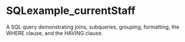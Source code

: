 # SQLexample_currentStaff
A SQL query demonstrating joins, subqueries, grouping, formatting, the WHERE clause, and the HAVING clause.
